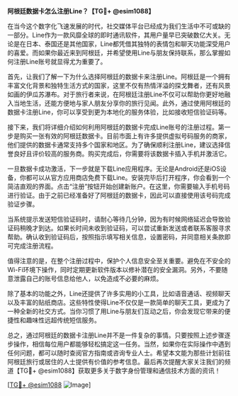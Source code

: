 **阿根廷数据卡怎么注册Line？【TG💪+ @esim1088】**

在当今这个数字化飞速发展的时代，社交媒体平台已经成为我们生活中不可或缺的一部分。Line作为一款风靡全球的即时通讯软件，其用户量早已突破数亿大关。无论是在日本、泰国还是其他国家，Line都凭借其独特的表情包和聊天功能深受用户的喜爱。而如果你最近来到阿根廷，并希望使用Line与朋友保持联系，那么掌握如何注册Line账号就显得尤为重要了。

首先，让我们了解一下为什么选择阿根廷的数据卡来注册Line。阿根廷是一个拥有丰富文化背景和独特生活方式的国家，这里不仅有热情洋溢的探戈舞者，还有风景如画的伊瓜苏瀑布。对于旅行者来说，在阿根廷注册Line不仅可以帮助你更好地融入当地生活，还能方便地与家人朋友分享你的旅行见闻。此外，通过使用阿根廷的数据卡注册Line，你可以享受到更为本地化的服务体验，比如接收短信验证码等。

接下来，我们将详细介绍如何利用阿根廷的数据卡完成Line账号的注册过程。第一步是购买一张有效的阿根廷数据卡。目前市面上有许多提供虚拟号码服务的商家，他们提供的数据卡通常支持多个国家和地区。为了确保顺利注册Line，建议选择信誉良好且评价较高的服务商。购买完成后，你需要将该数据卡插入手机并激活它。

一旦数据卡成功激活，下一步就是下载Line应用程序。无论是Android还是iOS设备，你都可以从官方应用商店免费下载Line。安装完毕后打开程序，你会看到一个简洁直观的界面。点击“注册”按钮开始创建新账户。在这里，你需要输入手机号码进行验证。由于之前已经准备好了阿根廷的数据卡，因此可以直接使用该号码完成验证步骤。

当系统提示发送短信验证码时，请耐心等待几分钟，因为有时候网络延迟会导致验证码稍晚才到达。如果长时间未收到验证码，可以尝试重新发送或者联系客服寻求帮助。确认收到验证码后，按照指示填写相关信息，设置密码，并同意相关条款即可完成注册流程。

值得注意的是，在整个注册过程中，保护个人信息安全至关重要。避免在不安全的Wi-Fi环境下操作，同时定期更新软件版本以修补潜在的安全漏洞。另外，不要随意泄露自己的账号信息给他人，以免造成不必要的麻烦。

除了基本的功能之外，Line还提供了许多实用的小工具，比如语音通话、视频聊天以及丰富的贴纸商店。这些特性使得Line不仅仅是一款简单的聊天工具，更成为了一种全新的社交方式。当你习惯了用Line与朋友们互动之后，你会发现它带来的便捷性和趣味性远超传统短信服务。

总之，通过阿根廷的数据卡注册Line并不是一件复杂的事情。只要按照上述步骤逐步操作，相信每位用户都能够轻松搞定这一任务。当然，如果你在实际操作中遇到任何问题，都可以随时查阅官方指南或咨询专业人士。希望本文能为那些计划前往阿根廷旅行或居住的人士提供有价值的参考信息。最后再次提醒大家关注我们的频道【TG💪+ @esim1088】获取更多关于数字身份管理和通信技术方面的资讯！

[[TG💪+ @esim1088](https://t.me/s/esim1088) ![Image](https://i.postimg.cc/4NQfJmqS/Snipaste-2025-05-13-00-14-12.png)]